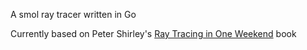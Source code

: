 A smol ray tracer written in Go

Currently based on Peter Shirley's [Ray Tracing in One Weekend](https://raytracing.github.io) book